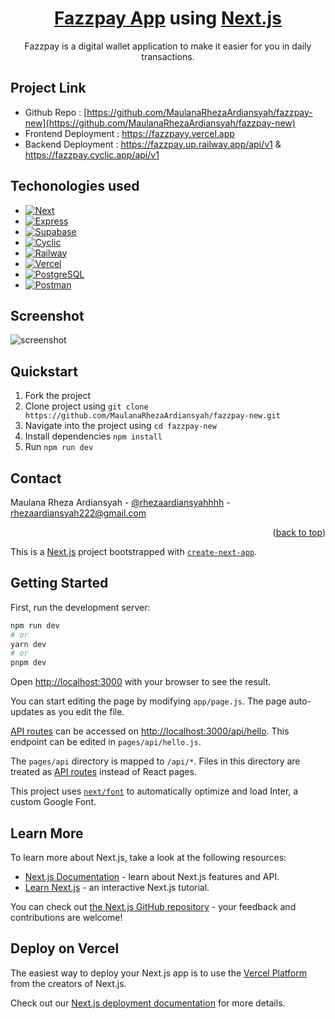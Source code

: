 <h1 align="center">
  <a href="https://fazzpayy.vercel.app/">Fazzpay App</a> using <a href="https://nextjs.org/" name="readme-top">Next.js</a>
</h1>

<p align="center">
  Fazzpay is a digital wallet application to make it easier for you in daily transactions.
</p>


## Project Link
* Github Repo : [https://github.com/MaulanaRhezaArdiansyah/fazzpay-new](https://github.com/MaulanaRhezaArdiansyah/fazzpay-new)
* Frontend Deployment : https://fazzpayy.vercel.app
* Backend Deployment : https://fazzpay.up.railway.app/api/v1 & https://fazzpay.cyclic.app/api/v1



## Techonologies used

- [![Next][next.js]][next-url]
- [![Express][express.js]][express-url]
- [![Supabase][supabase]][supabase-url]
- [![Cyclic][cyclic]][cyclic-url]
- [![Railway][railway]][railway-url]
- [![Vercel][vercel]][vercel-url]
- [![PostgreSQL][postgresql]][postgresql-url]
- [![Postman][postman]][postman-url]

## Screenshot

![screenshot](https://fazzpay.up.railway.app/images/fazzpay-landing.png)

## Quickstart

1. Fork the project
2. Clone project using `git clone https://github.com/MaulanaRhezaArdiansyah/fazzpay-new.git`
3. Navigate into the project using `cd fazzpay-new`
4. Install dependencies `npm install`
5. Run `npm run dev`


## Contact

Maulana Rheza Ardiansyah - [@rhezaardiansyahhhh](https://instagram.com/rhezaardiansyahhhh) - rhezaardiansyah222@gmail.com


<p align="right">(<a href="#readme-top">back to top</a>)</p>


This is a [Next.js](https://nextjs.org/) project bootstrapped with [`create-next-app`](https://github.com/vercel/next.js/tree/canary/packages/create-next-app).

## Getting Started

First, run the development server:

```bash
npm run dev
# or
yarn dev
# or
pnpm dev
```

Open [http://localhost:3000](http://localhost:3000) with your browser to see the result.

You can start editing the page by modifying `app/page.js`. The page auto-updates as you edit the file.

[API routes](https://nextjs.org/docs/api-routes/introduction) can be accessed on [http://localhost:3000/api/hello](http://localhost:3000/api/hello). This endpoint can be edited in `pages/api/hello.js`.

The `pages/api` directory is mapped to `/api/*`. Files in this directory are treated as [API routes](https://nextjs.org/docs/api-routes/introduction) instead of React pages.

This project uses [`next/font`](https://nextjs.org/docs/basic-features/font-optimization) to automatically optimize and load Inter, a custom Google Font.

## Learn More

To learn more about Next.js, take a look at the following resources:

- [Next.js Documentation](https://nextjs.org/docs) - learn about Next.js features and API.
- [Learn Next.js](https://nextjs.org/learn) - an interactive Next.js tutorial.

You can check out [the Next.js GitHub repository](https://github.com/vercel/next.js/) - your feedback and contributions are welcome!

## Deploy on Vercel

The easiest way to deploy your Next.js app is to use the [Vercel Platform](https://vercel.com/new?utm_medium=default-template&filter=next.js&utm_source=create-next-app&utm_campaign=create-next-app-readme) from the creators of Next.js.

Check out our [Next.js deployment documentation](https://nextjs.org/docs/deployment) for more details.

<!-- LINK -->

[next.js]: https://img.shields.io/badge/Next.js-20232A?style=for-the-badge&logo=next.js&logoColor=61DAFB
[next-url]: https://nextjs.org/
[express.js]: https://img.shields.io/badge/Express.js-20232A?style=for-the-badge&logo=express&logoColor=61DAFB
[express-url]: https://expressjs.com/
[supabase]: https://img.shields.io/badge/Supabase-20232A?style=for-the-badge&logo=supabase&logoColor=61DAFB
[supabase-url]: https://supabase.com/
[cyclic]: https://img.shields.io/badge/Cyclic.sh-20232A?style=for-the-badge&logo=cyclic.sh&logoColor=61DAFB
[cyclic-url]: http://www.cyclic.sh/
[railway]: https://img.shields.io/badge/Railway-20232A?style=for-the-badge&logo=railway&logoColor=61DAFB
[railway-url]: http://www.railway.app/
[vercel]: https://img.shields.io/badge/Vercel-20232A?style=for-the-badge&logo=vercel&logoColor=61DAFB
[vercel-url]: https://vercel.com/
[postgresql]: https://img.shields.io/badge/PostgreSQL-20232A?style=for-the-badge&logo=postgresql&logoColor=61DAFB
[postgresql-url]: https://www.postgresql.org/
[postman]: https://img.shields.io/badge/Postman-20232A?style=for-the-badge&logo=postman&logoColor=61DAFB
[postman-url]: https://www.postman.com/
